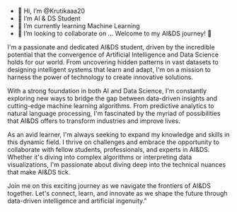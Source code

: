 - 👋 Hi, I’m @Krutikaaa20
- 👀 I’m AI & DS Student
- 🌱 I’m currently learning Machine Learning
- 💞️ I’m looking to collaborate on ...
  Welcome to my AI&DS journey! 🚀

I'm a passionate and dedicated AI&DS student, driven by the incredible potential that the convergence of Artificial Intelligence and Data Science holds for our world. 
From uncovering hidden patterns in vast datasets to designing intelligent systems that learn and adapt, I'm on a mission to harness the power of technology to create innovative solutions.

With a strong foundation in both AI and Data Science, I'm constantly exploring new ways to bridge the gap between data-driven insights and cutting-edge machine learning algorithms. 
From predictive analytics to natural language processing, I'm fascinated by the myriad of possibilities that AI&DS offers to transform industries and improve lives.

As an avid learner, I'm always seeking to expand my knowledge and skills in this dynamic field. I thrive on challenges and embrace the opportunity to collaborate with fellow students, professionals,
and experts in AI&DS. Whether it's diving into complex algorithms or interpreting data visualizations, I'm passionate about diving deep into the technical nuances that make AI&DS tick.

Join me on this exciting journey as we navigate the frontiers of AI&DS together. Let's connect, learn, and innovate as we shape the future through data-driven intelligence and artificial ingenuity."

<!---
Krutikaaa20/Krutikaaa20 is a ✨ special ✨ repository because its `README.md` (this file) appears on your GitHub profile.
You can click the Preview link to take a look at your changes.
--->
